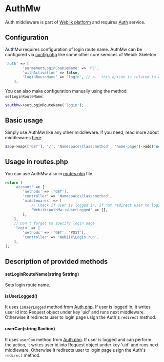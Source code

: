 # AuthMw
Auth middleware is part of [Webiik platform](readme.md) and requires [Auth](auth.md) service.

## Configuration
AuthMw requires configuration of login route name. AuthMw can be configured via [config.php]() like some other core services of Webiik Skeleton. 
```php
'auth' => [
        'permanentLoginCookieName' => 'PC',
        'withActivation' => false,
        'loginRouteName' => 'login', // <-- this option is related to AuthMw 
    ],
```

You can also make configuration manually using the method `setLoginRouteName`:
```php
$authMw->setLoginRouteName('login');
```

## Basic usage
Simply use AuthMw like any other middleware. If you need, read more about middlewares [here](core.md).
```php
$app->map(['GET'], '/', 'Namespace\Class:method', 'home-page')->add('Webiik\Auth:userCan', ['access-admin']);
```

## Usage in routes.php
You can use AuthMw also in [routes.php]() file.
```php
return [
    'account' => [
        'methods' => ['GET'],
        'controller' => 'Namaspace\Class:method',
        'middlewares' => [
            // Check if user is logged in, if not redirect user to login page
            'Webiik\AuthMw:isUserLogged' => [],
        ],
    ],
    // Don't forget to specify login page
    'login' => [
        'methods' => ['GET', 'POST'],
        'controller' => 'Webiik\Login:run',
    ],   
];
```
    
## Description of provided methods

#### setLoginRouteName(string $string)
Sets login route name.
#### isUserLogged()
It uses `isUserLogged` method from [Auth.php](auth.php). If user is logged in, it writes user id into Request object under key 'uid' and runs next middleware. Otherwise it redirects user to login page usign the Auth's `redirect` method.
#### userCan(string $action)
It uses `userCan` method from [Auth.php](auth.php). If user is logged and can perform the action, it writes user id into Request object under key 'uid' and runs next middleware. Otherwise it redirects user to login page usign the Auth's `redirect` method. 